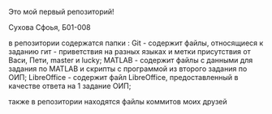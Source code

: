 Это мой первый репозиторий! 

Сухова Сфоья, Б01-008

в репозитории содержатся папки :
Git - содержит  файлы, относящиеся к заданию гит - приветствия на разных языках и метки присутствия от Васи, Пети, master  и lucky;
MATLAB - содержит файлы с данными для задания по MATLAB и скрипты с программой из второго задания по ОИП;
LibreOffice - содержит файл LibreOffice, предоставленный в качестве ответа на 1 задание ОИП;

также в репозитории находятся файлы коммитов моих друзей
